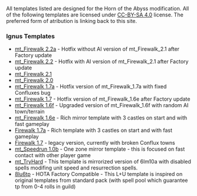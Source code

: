 All templates listed are designed for the Horn of the Abyss modification.
All of the following templates are licensed under [CC-BY-SA 4.0](https://github.com/mkalinowski2/ignus-h3-templates/blob/master/license.md) license. The preferred form of atribution is linking back to this site.

### Ignus Templates
* [mt_Firewalk 2.2a](./templates/mt_Firewalk_2.2a) - Hotfix without AI version of mt_Firewalk_2.1 after Factory update
* [mt_Firewalk 2.2](./templates/mt_Firewalk_2.2) - Hotfix with AI version of mt_Firewalk_2.1 after Factory update
* [mt_Firewalk 2.1](./templates/mt_Firewalk_2.1)
* [mt_Firewalk 2.0](./templates/mt_Firewalk_2.0)
* [mt_Firewalk 1.7a](./templates/mt_Firewalk_1.7a) - Hotfix version of mt_Firewalk_1.7a with fixed Confluxes bug
* [mt_Firewalk 1.7](./templates/mt_Firewalk_1.7) - Hotfix version of mt_Firewalk_1.6e after Factory update
* [mt_Firewalk 1.6f](./templates/mt_Firewalk_1.6f) - Upgraded version of mt_Firewalk_1.6f with random AI town/terrain
* [mt_Firewalk 1.6e](./templates/mt_Firewalk_1.6e) - Rich mirror template with 3 castles on start and with fast gameplay
* [Firewalk 1.7a](./templates/Firewalk_1.7a) - Rich template with 3 castles on start and with fast gameplay
* [Firewalk 1.7](./templates/Firewalk_1.7) - legacy version, currently with broken Conflux towns
* [mt_Speedrun 1.0b](./templates/mt_Speedrun_1.0b) - One zone mirror template - this is focused on fast contact with other player game
* [mt_TryHard](./templates/mt_TryHard) - This template is mirrorized version of 6lm10a with disabled spells modifing unit speed and resurrection spells.
* [8lu6tp](./templates/8lu6tp) - HOTA Factory Compatible - This L+U template is inspired on original templates from standard pack (with spell pool which guarantee tp from 0-4 rolls in guild)
